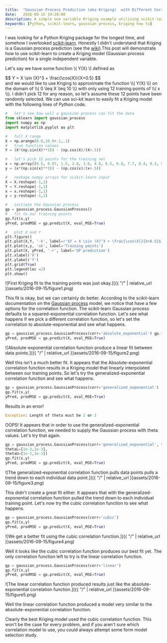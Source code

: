 ```yaml
---
title:  "Gaussian Process Prediction (aka Kriging)  with Different Correlation Functions"
date:   2016-09-15 19:20:00
description: A simple one variable Kriging example utilizing scikit-learn to model a known function
keywords: [Python, scikit-learn, gaussian process, kriging how to]
---
```

I was looking for a Python Kriging package for the longest time, and somehow I overlooked [scikit-learn](https://scikit-learn.org/). Honestly I didn't understand that Kriging is a Gaussian process prediction (see the [wiki](https://en.wikipedia.org/wiki/Gaussian_process#Gaussian_process_prediction.2C_or_kriging)).This post will demonstrate how to use scikit-learn to create a Kriging model (Gaussian process prediction) for a single independent variable.

Let's say we have some function <span>\\( Y(X) \\)</span> defined as
<div>
$$
Y = X \sin (X)^3 + \frac{\cos(X)}{X+0.5}
$$
</div>
and we would like to use Kriging to approximate the function <span>\\( Y(X) \\)</span> on the domain of <span>\\( 0 \leq X \leq 10 \\)</span> with only using 12 training points of <span>\\( x \\)</span>. I didn't pick 12 for any reason, so let's assume these 12 points have been randomly selected. We can use sci-kit learn to easily fit a Kriging model with the following lines of Python code.

```python
#   let's see how well a gaussian process can fit the data
from sklearn import gaussian_process
import numpy as np
import matplotlib.pyplot as plt

#   full X range
X = np.arange(0.0,10.0+.1,.1)
#   true function values
Y = (X*(np.sin(X)**3)) - (np.cos(X)/(X+.5))

#   let's pick 12 points for the training set
x = np.array([0.5, 0.87, 1.5, 2.8, 3.6, 4.8, 6.5, 6.8, 7.7, 8.4, 9.3, 9.7])
y = (x*(np.sin(x)**3)) - (np.cos(x)/(x+.5))

#   reshape numpy arrays for scikit-learn input
X = X.reshape(-1,1)
Y = Y.reshape(-1,1)
x = x.reshape(-1,1)
y = y.reshape(-1,1)

#   initiate the Gaussian process
gp = gaussian_process.GaussianProcess()
#   fit to our training points
gp.fit(x,y)
yPred, predMSE = gp.predict(X, eval_MSE=True)

#   plot X and Y
plt.figure()
plt.plot(X,Y, '-k', label=r'$Y = X \sin (X)^3 + \frac{\cos(X)}{X+0.5}$')
plt.plot(x,y, 'ok', label='Training points')
plt.plot(X, yPred, '-r', label='GP prediction')
plt.xlabel('X')
plt.ylabel('Y')
plt.grid(True)
plt.legend(loc =2)
plt.show()
```

![First Kriging fit to the training points was just okay.]({{ "/" | relative_url  }}assets/2016-09-15/figure1.png)

This fit is okay, but we can certainly do better. According to the scikit-learn documentation on the [Gaussian process](https://scikit-learn.org/stable/modules/generated/sklearn.gaussian_process.GaussianProcess.html#sklearn.gaussian_process.GaussianProcess) model, we notice that have a few options for the correlation function. The scikit-learn Gaussian process defaults to a squared-exponential correlation function. Let's see what happens if we pick a different correlation function, so let's set the correlation to absolute-exponential and see what happens.

```python
gp = gaussian_process.GaussianProcess(corr='absolute_exponential') gp.fit(x,y)
yPred, predMSE = gp.predict(X, eval_MSE=True)
```

![Absolute-exponential correlation function produce a linear fit between data points.]({{ "/" | relative_url  }}assets/2016-09-15/figure2.png)

Well this isn't a much better fit. It appears that the Absolute-exponential correlation function results in a Kriging model that linearly interpolated between our training points. So let's try the generalized-exponential correlation function and see what happens.

```python
gp = gaussian_process.GaussianProcess(corr='generalized_exponential')
gp.fit(x,y)
yPred, predMSE = gp.predict(X, eval_MSE=True)
```

Results in an error!

```python
Exception: Length of theta must be 2 or 2
```

OOPS! It appears that in order to use the generalized-exponential correlation function, we needed to supply the Gaussian process with theta values. Let's try that again.

```python
gp = gaussian_process.GaussianProcess(corr='generalized_exponential', theta0=[1e-2,1e-2],
thetaL=[1e-3,1e-3],
thetaU=[1e-1,1e-1])
gp.fit(x,y)
yPred, predMSE = gp.predict(X, eval_MSE=True)
```

![The generalized-exponential correlation function pulls data points pulls a trend down to each individual data point.]({{ "/" | relative_url  }}assets/2016-09-15/figure3.png)

This didn't create a great fit either. It appears that with the generalized-exponential correlation function pulled the trend down to each individual training point. Let's now try the cubic correlation function to see what happens.

```python
gp = gaussian_process.GaussianProcess(corr='cubic')
gp.fit(x,y)
yPred, predMSE = gp.predict(X, eval_MSE=True)
```

![We get a better fit using the cubic correlation function.]({{ "/" | relative_url  }}assets/2016-09-15/figure4.png)

Well it looks like the cubic correlation function produces our best fit yet. The only correlation function left to try is the linear correlation function.

```python
gp = gaussian_process.GaussianProcess(corr='linear')
gp.fit(x,y)
yPred, predMSE = gp.predict(X, eval_MSE=True)
```

![The linear correlation function produced results just like the absolute-exponential correlation function.]({{ "/" | relative_url  }}assets/2016-09-15/figure5.png)

Well the linear correlation function produced a model very similar to the absolute-exponential correlation function.

Clearly the best Kriging model used the cubic correlation function. This won't be the case for every problem, and if you aren't sure which correlation model to use, you could always attempt some form model selection study.
